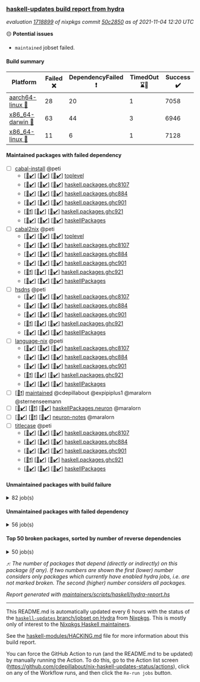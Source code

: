 ### [haskell-updates build report from hydra](https://hydra.nixos.org/jobset/nixpkgs/haskell-updates)
*evaluation [1718899](https://hydra.nixos.org/eval/1718899) of nixpkgs commit [50c2850](https://github.com/NixOS/nixpkgs/commits/50c285059faa03f3bd0467b59897e3f63672483f) as of 2021-11-04 12:20 UTC*

:yellow_circle: **Potential issues**
  * `maintained` jobset failed.

#### Build summary

 | Platform | Failed :x: | DependencyFailed :heavy_exclamation_mark: | TimedOut :hourglass::no_entry_sign: | Success :heavy_check_mark: | 
 | --- | --- | --- | --- | --- | 
 | [aarch64-linux :iphone:](https://hydra.nixos.org/eval/1718899?filter=.aarch64-linux) | 28 | 20 | 1 | 7058 | 
 | [x86_64-darwin :apple:](https://hydra.nixos.org/eval/1718899?filter=.x86_64-darwin) | 63 | 44 | 3 | 6946 | 
 | [x86_64-linux :penguin:](https://hydra.nixos.org/eval/1718899?filter=.x86_64-linux) | 11 | 6 | 1 | 7128 | 
#### Maintained packages with failed dependency
- [ ] [cabal-install](https://hydra.nixos.org/eval/1718899?filter=cabal-install) @peti
  - [[:iphone::heavy_check_mark:]](https://hydra.nixos.org/build/157455409) [[:apple::heavy_check_mark:]](https://hydra.nixos.org/build/157451120) [[:penguin::heavy_check_mark:]](https://hydra.nixos.org/build/157451612) [toplevel](https://hydra.nixos.org/eval/1718899?filter=cabal-install)
  - [[:iphone::heavy_check_mark:]](https://hydra.nixos.org/build/157449738) [[:apple::heavy_check_mark:]](https://hydra.nixos.org/build/157446437) [[:penguin::heavy_check_mark:]](https://hydra.nixos.org/build/157460937) [haskell.packages.ghc8107](https://hydra.nixos.org/eval/1718899?filter=haskell.packages.ghc8107.cabal-install)
  - [[:iphone::heavy_check_mark:]](https://hydra.nixos.org/build/157456335) [[:apple::heavy_check_mark:]](https://hydra.nixos.org/build/157455400) [[:penguin::heavy_check_mark:]](https://hydra.nixos.org/build/157454221) [haskell.packages.ghc884](https://hydra.nixos.org/eval/1718899?filter=haskell.packages.ghc884.cabal-install)
  - [[:iphone::heavy_check_mark:]](https://hydra.nixos.org/build/157446365) [[:apple::heavy_check_mark:]](https://hydra.nixos.org/build/157446862) [[:penguin::heavy_check_mark:]](https://hydra.nixos.org/build/157451405) [haskell.packages.ghc901](https://hydra.nixos.org/eval/1718899?filter=haskell.packages.ghc901.cabal-install)
  - [[:iphone::heavy_exclamation_mark:]](https://hydra.nixos.org/build/157452727) [[:apple::heavy_check_mark:]](https://hydra.nixos.org/build/157459035) [[:penguin::heavy_check_mark:]](https://hydra.nixos.org/build/157459948) [haskell.packages.ghc921](https://hydra.nixos.org/eval/1718899?filter=haskell.packages.ghc921.cabal-install)
  - [[:iphone::heavy_check_mark:]](https://hydra.nixos.org/build/157449021) [[:apple::heavy_check_mark:]](https://hydra.nixos.org/build/157445555) [[:penguin::heavy_check_mark:]](https://hydra.nixos.org/build/157451869) [haskellPackages](https://hydra.nixos.org/eval/1718899?filter=haskellPackages.cabal-install)
- [ ] [cabal2nix](https://hydra.nixos.org/eval/1718899?filter=cabal2nix) @peti
  - [[:iphone::heavy_check_mark:]](https://hydra.nixos.org/build/157537737) [[:apple::heavy_check_mark:]](https://hydra.nixos.org/build/157537778) [[:penguin::heavy_check_mark:]](https://hydra.nixos.org/build/157537757) [toplevel](https://hydra.nixos.org/eval/1718899?filter=cabal2nix)
  - [[:iphone::heavy_check_mark:]](https://hydra.nixos.org/build/157464422) [[:apple::heavy_check_mark:]](https://hydra.nixos.org/build/157450624) [[:penguin::heavy_check_mark:]](https://hydra.nixos.org/build/157446123) [haskell.packages.ghc8107](https://hydra.nixos.org/eval/1718899?filter=haskell.packages.ghc8107.cabal2nix)
  - [[:iphone::heavy_check_mark:]](https://hydra.nixos.org/build/157456314) [[:apple::heavy_check_mark:]](https://hydra.nixos.org/build/157463749) [[:penguin::heavy_check_mark:]](https://hydra.nixos.org/build/157457258) [haskell.packages.ghc884](https://hydra.nixos.org/eval/1718899?filter=haskell.packages.ghc884.cabal2nix)
  - [[:iphone::heavy_check_mark:]](https://hydra.nixos.org/build/157448906) [[:apple::heavy_check_mark:]](https://hydra.nixos.org/build/157445774) [[:penguin::heavy_check_mark:]](https://hydra.nixos.org/build/157459817) [haskell.packages.ghc901](https://hydra.nixos.org/eval/1718899?filter=haskell.packages.ghc901.cabal2nix)
  - [[:iphone::heavy_exclamation_mark:]](https://hydra.nixos.org/build/157452945) [[:apple::heavy_check_mark:]](https://hydra.nixos.org/build/157451248) [[:penguin::heavy_check_mark:]](https://hydra.nixos.org/build/157462243) [haskell.packages.ghc921](https://hydra.nixos.org/eval/1718899?filter=haskell.packages.ghc921.cabal2nix)
  - [[:iphone::heavy_check_mark:]](https://hydra.nixos.org/build/157461736) [[:apple::heavy_check_mark:]](https://hydra.nixos.org/build/157457455) [[:penguin::heavy_check_mark:]](https://hydra.nixos.org/build/157462337) [haskellPackages](https://hydra.nixos.org/eval/1718899?filter=haskellPackages.cabal2nix)
- [ ] [hsdns](https://hydra.nixos.org/eval/1718899?filter=hsdns) @peti
  - [[:iphone::heavy_check_mark:]](https://hydra.nixos.org/build/157455771) [[:apple::heavy_check_mark:]](https://hydra.nixos.org/build/157445452) [[:penguin::heavy_check_mark:]](https://hydra.nixos.org/build/157464988) [haskell.packages.ghc8107](https://hydra.nixos.org/eval/1718899?filter=haskell.packages.ghc8107.hsdns)
  - [[:iphone::heavy_check_mark:]](https://hydra.nixos.org/build/157464805) [[:apple::heavy_check_mark:]](https://hydra.nixos.org/build/157449356) [[:penguin::heavy_check_mark:]](https://hydra.nixos.org/build/157465795) [haskell.packages.ghc884](https://hydra.nixos.org/eval/1718899?filter=haskell.packages.ghc884.hsdns)
  - [[:iphone::heavy_check_mark:]](https://hydra.nixos.org/build/157453106) [[:apple::heavy_check_mark:]](https://hydra.nixos.org/build/157453898) [[:penguin::heavy_check_mark:]](https://hydra.nixos.org/build/157446581) [haskell.packages.ghc901](https://hydra.nixos.org/eval/1718899?filter=haskell.packages.ghc901.hsdns)
  - [[:iphone::heavy_exclamation_mark:]](https://hydra.nixos.org/build/157455637) [[:apple::heavy_check_mark:]](https://hydra.nixos.org/build/157450546) [[:penguin::heavy_check_mark:]](https://hydra.nixos.org/build/157454101) [haskell.packages.ghc921](https://hydra.nixos.org/eval/1718899?filter=haskell.packages.ghc921.hsdns)
  - [[:iphone::heavy_check_mark:]](https://hydra.nixos.org/build/157457443) [[:apple::heavy_check_mark:]](https://hydra.nixos.org/build/157447464) [[:penguin::heavy_check_mark:]](https://hydra.nixos.org/build/157466761) [haskellPackages](https://hydra.nixos.org/eval/1718899?filter=haskellPackages.hsdns)
- [ ] [language-nix](https://hydra.nixos.org/eval/1718899?filter=language-nix) @peti
  - [[:iphone::heavy_check_mark:]](https://hydra.nixos.org/build/157456376) [[:apple::heavy_check_mark:]](https://hydra.nixos.org/build/157455115) [[:penguin::heavy_check_mark:]](https://hydra.nixos.org/build/157448184) [haskell.packages.ghc8107](https://hydra.nixos.org/eval/1718899?filter=haskell.packages.ghc8107.language-nix)
  - [[:iphone::heavy_check_mark:]](https://hydra.nixos.org/build/157454331) [[:apple::heavy_check_mark:]](https://hydra.nixos.org/build/157449121) [[:penguin::heavy_check_mark:]](https://hydra.nixos.org/build/157455444) [haskell.packages.ghc884](https://hydra.nixos.org/eval/1718899?filter=haskell.packages.ghc884.language-nix)
  - [[:iphone::heavy_check_mark:]](https://hydra.nixos.org/build/157464989) [[:apple::heavy_check_mark:]](https://hydra.nixos.org/build/157463233) [[:penguin::heavy_check_mark:]](https://hydra.nixos.org/build/157465229) [haskell.packages.ghc901](https://hydra.nixos.org/eval/1718899?filter=haskell.packages.ghc901.language-nix)
  - [[:iphone::heavy_exclamation_mark:]](https://hydra.nixos.org/build/157464591) [[:apple::heavy_check_mark:]](https://hydra.nixos.org/build/157452165) [[:penguin::heavy_check_mark:]](https://hydra.nixos.org/build/157446635) [haskell.packages.ghc921](https://hydra.nixos.org/eval/1718899?filter=haskell.packages.ghc921.language-nix)
  - [[:iphone::heavy_check_mark:]](https://hydra.nixos.org/build/157450337) [[:apple::heavy_check_mark:]](https://hydra.nixos.org/build/157466421) [[:penguin::heavy_check_mark:]](https://hydra.nixos.org/build/157453533) [haskellPackages](https://hydra.nixos.org/eval/1718899?filter=haskellPackages.language-nix)
- [ ] [[:penguin::heavy_exclamation_mark:]](https://hydra.nixos.org/build/157537738) [maintained](https://hydra.nixos.org/eval/1718899?filter=maintained) @cdepillabout @expipiplus1 @maralorn @sternenseemann
- [ ] [[:iphone::heavy_check_mark:]](https://hydra.nixos.org/build/157464744) [[:apple::heavy_exclamation_mark:]](https://hydra.nixos.org/build/157466817) [[:penguin::heavy_check_mark:]](https://hydra.nixos.org/build/157465065) [haskellPackages.neuron](https://hydra.nixos.org/eval/1718899?filter=haskellPackages.neuron) @maralorn
- [ ] [[:iphone::heavy_check_mark:]](https://hydra.nixos.org/build/157465631) [[:apple::heavy_exclamation_mark:]](https://hydra.nixos.org/build/157455485) [[:penguin::heavy_check_mark:]](https://hydra.nixos.org/build/157465644) [neuron-notes](https://hydra.nixos.org/eval/1718899?filter=neuron-notes) @maralorn
- [ ] [titlecase](https://hydra.nixos.org/eval/1718899?filter=titlecase) @peti
  - [[:iphone::heavy_check_mark:]](https://hydra.nixos.org/build/157461002) [[:apple::heavy_check_mark:]](https://hydra.nixos.org/build/157456509) [[:penguin::heavy_check_mark:]](https://hydra.nixos.org/build/157462297) [haskell.packages.ghc8107](https://hydra.nixos.org/eval/1718899?filter=haskell.packages.ghc8107.titlecase)
  - [[:iphone::heavy_check_mark:]](https://hydra.nixos.org/build/157446339) [[:apple::heavy_check_mark:]](https://hydra.nixos.org/build/157459066) [[:penguin::heavy_check_mark:]](https://hydra.nixos.org/build/157458763) [haskell.packages.ghc884](https://hydra.nixos.org/eval/1718899?filter=haskell.packages.ghc884.titlecase)
  - [[:iphone::heavy_check_mark:]](https://hydra.nixos.org/build/157445602) [[:apple::heavy_check_mark:]](https://hydra.nixos.org/build/157458673) [[:penguin::heavy_check_mark:]](https://hydra.nixos.org/build/157458432) [haskell.packages.ghc901](https://hydra.nixos.org/eval/1718899?filter=haskell.packages.ghc901.titlecase)
  - [[:iphone::heavy_exclamation_mark:]](https://hydra.nixos.org/build/157446219) [[:apple::heavy_check_mark:]](https://hydra.nixos.org/build/157462136) [[:penguin::heavy_check_mark:]](https://hydra.nixos.org/build/157461071) [haskell.packages.ghc921](https://hydra.nixos.org/eval/1718899?filter=haskell.packages.ghc921.titlecase)
  - [[:iphone::heavy_check_mark:]](https://hydra.nixos.org/build/157461080) [[:apple::heavy_check_mark:]](https://hydra.nixos.org/build/157463891) [[:penguin::heavy_check_mark:]](https://hydra.nixos.org/build/157456050) [haskellPackages](https://hydra.nixos.org/eval/1718899?filter=haskellPackages.titlecase)
#### Unmaintained packages with build failure
<details><summary>82 job(s) </summary>

- [ ] [[:iphone::heavy_check_mark:]](https://hydra.nixos.org/build/157462152) [[:apple::x:]](https://hydra.nixos.org/build/157461027) [[:penguin::heavy_check_mark:]](https://hydra.nixos.org/build/157459832) [haskellPackages.sdp](https://hydra.nixos.org/eval/1718899?filter=haskellPackages.sdp)  :arrow_heading_up: 9 | 9
- [ ] [[:iphone::heavy_check_mark:]](https://hydra.nixos.org/build/157450265) [[:apple::x:]](https://hydra.nixos.org/build/157451036) [[:penguin::heavy_check_mark:]](https://hydra.nixos.org/build/157464852) [haskellPackages.di-core](https://hydra.nixos.org/eval/1718899?filter=haskellPackages.di-core)  :arrow_heading_up: 7 | 11
- [ ] [[:iphone::heavy_check_mark:]](https://hydra.nixos.org/build/157455791) [[:apple::x:]](https://hydra.nixos.org/build/157452207) [[:penguin::heavy_check_mark:]](https://hydra.nixos.org/build/157463320) [haskellPackages.thyme](https://hydra.nixos.org/eval/1718899?filter=haskellPackages.thyme)  :arrow_heading_up: 6 | 15
- [ ] [[:iphone::x:]](https://hydra.nixos.org/build/157452558) [[:apple::heavy_check_mark:]](https://hydra.nixos.org/build/157459727) [[:penguin::heavy_check_mark:]](https://hydra.nixos.org/build/157466778) [haskellPackages.libBF](https://hydra.nixos.org/eval/1718899?filter=haskellPackages.libBF)  :arrow_heading_up: 4 | 20
- [ ] [[:iphone::heavy_check_mark:]](https://hydra.nixos.org/build/157455517) [[:apple::x:]](https://hydra.nixos.org/build/157462725) [[:penguin::heavy_check_mark:]](https://hydra.nixos.org/build/157455939) [haskellPackages.exinst](https://hydra.nixos.org/eval/1718899?filter=haskellPackages.exinst)  :arrow_heading_up: 4 | 6
- [ ] [[:iphone::heavy_check_mark:]](https://hydra.nixos.org/build/157463358) [[:apple::x:]](https://hydra.nixos.org/build/157464362) [[:penguin::heavy_check_mark:]](https://hydra.nixos.org/build/157454657) [haskellPackages.nri-observability](https://hydra.nixos.org/eval/1718899?filter=haskellPackages.nri-observability)  :arrow_heading_up: 3 | 5
- [ ] [[:iphone::x:]](https://hydra.nixos.org/build/157462894) [[:apple::heavy_check_mark:]](https://hydra.nixos.org/build/157449079) [[:penguin::heavy_check_mark:]](https://hydra.nixos.org/build/157460196) [haskellPackages.ptr-poker](https://hydra.nixos.org/eval/1718899?filter=haskellPackages.ptr-poker)  :arrow_heading_up: 3 | 4
- [ ] [[:iphone::x:]](https://hydra.nixos.org/build/157446072) [[:apple::heavy_check_mark:]](https://hydra.nixos.org/build/157463607) [[:penguin::heavy_check_mark:]](https://hydra.nixos.org/build/157448172) [haskellPackages.OrderedBits](https://hydra.nixos.org/eval/1718899?filter=haskellPackages.OrderedBits)  :arrow_heading_up: 1 | 36
- [ ] [[:iphone::x:]](https://hydra.nixos.org/build/157461091) [[:apple::x:]](https://hydra.nixos.org/build/157463438) [[:penguin::x:]](https://hydra.nixos.org/build/157463336) [haskellPackages.extensible](https://hydra.nixos.org/eval/1718899?filter=haskellPackages.extensible)  :arrow_heading_up: 1 | 12
- [ ] [[:iphone::x:]](https://hydra.nixos.org/build/157464301) [[:apple::heavy_check_mark:]](https://hydra.nixos.org/build/157454842) [[:penguin::heavy_check_mark:]](https://hydra.nixos.org/build/157456241) [haskellPackages.type-natural](https://hydra.nixos.org/eval/1718899?filter=haskellPackages.type-natural)  :arrow_heading_up: 1 | 4
- [ ] [[:iphone::x:]](https://hydra.nixos.org/build/157445298) [[:apple::heavy_check_mark:]](https://hydra.nixos.org/build/157466872) [[:penguin::heavy_check_mark:]](https://hydra.nixos.org/build/157450918) [haskellPackages.long-double](https://hydra.nixos.org/eval/1718899?filter=haskellPackages.long-double)  :arrow_heading_up: 1 | 2
- [ ] [[:iphone::x:]](https://hydra.nixos.org/build/157456956) [[:apple::x:]](https://hydra.nixos.org/build/157463375) [[:penguin::heavy_check_mark:]](https://hydra.nixos.org/build/157464456) [haskellPackages.easytensor](https://hydra.nixos.org/eval/1718899?filter=haskellPackages.easytensor)  :arrow_heading_up: 1 | 1
- [ ] [[:iphone::heavy_check_mark:]](https://hydra.nixos.org/build/157446759) [[:apple::x:]](https://hydra.nixos.org/build/157456760) [[:penguin::heavy_check_mark:]](https://hydra.nixos.org/build/157466850) [haskellPackages.gi-gdkx11](https://hydra.nixos.org/eval/1718899?filter=haskellPackages.gi-gdkx11)  :arrow_heading_up: 1 | 1
- [ ] [[:iphone::heavy_check_mark:]](https://hydra.nixos.org/build/157447435) [[:apple::x:]](https://hydra.nixos.org/build/157449807) [[:penguin::heavy_check_mark:]](https://hydra.nixos.org/build/157457967) [haskellPackages.keep-alive](https://hydra.nixos.org/eval/1718899?filter=haskellPackages.keep-alive)  :arrow_heading_up: 1 | 1
- [ ] [[:iphone::x:]](https://hydra.nixos.org/build/157453308) [[:apple::x:]](https://hydra.nixos.org/build/157454497) [[:penguin::x:]](https://hydra.nixos.org/build/157448197) [haskellPackages.libyaml-streamly](https://hydra.nixos.org/eval/1718899?filter=haskellPackages.libyaml-streamly)  :arrow_heading_up: 1 | 1
- [ ] [[:iphone::heavy_check_mark:]](https://hydra.nixos.org/build/157448863) [[:apple::x:]](https://hydra.nixos.org/build/157445490) [[:penguin::heavy_check_mark:]](https://hydra.nixos.org/build/157462663) [haskellPackages.loc](https://hydra.nixos.org/eval/1718899?filter=haskellPackages.loc)  :arrow_heading_up: 1 | 1
- [ ] [[:iphone::x:]](https://hydra.nixos.org/build/157453681) [[:apple::heavy_check_mark:]](https://hydra.nixos.org/build/157450735) [[:penguin::heavy_check_mark:]](https://hydra.nixos.org/build/157460860) [haskellPackages.nlopt-haskell](https://hydra.nixos.org/eval/1718899?filter=haskellPackages.nlopt-haskell)  :arrow_heading_up: 1 | 1
- [ ] [[:iphone::heavy_check_mark:]](https://hydra.nixos.org/build/157453667) [[:apple::x:]](https://hydra.nixos.org/build/157452916) [[:penguin::heavy_check_mark:]](https://hydra.nixos.org/build/157458491) [haskellPackages.opencv](https://hydra.nixos.org/eval/1718899?filter=haskellPackages.opencv)  :arrow_heading_up: 1 | 1
- [ ] [[:iphone::x:]](https://hydra.nixos.org/build/157448023) [[:apple::x:]](https://hydra.nixos.org/build/157457938) [[:penguin::x:]](https://hydra.nixos.org/build/157466417) [haskellPackages.persistent-postgresql-streaming](https://hydra.nixos.org/eval/1718899?filter=haskellPackages.persistent-postgresql-streaming)  :arrow_heading_up: 1 | 1
- [ ] [[:iphone::heavy_check_mark:]](https://hydra.nixos.org/build/157462085) [[:apple::x:]](https://hydra.nixos.org/build/157455497) [[:penguin::heavy_check_mark:]](https://hydra.nixos.org/build/157453553) [haskellPackages.sequence-formats](https://hydra.nixos.org/eval/1718899?filter=haskellPackages.sequence-formats)  :arrow_heading_up: 1 | 1
- [ ] [[:iphone::x:]](https://hydra.nixos.org/build/157448550) [[:apple::heavy_check_mark:]](https://hydra.nixos.org/build/157455522) [[:penguin::heavy_check_mark:]](https://hydra.nixos.org/build/157462117) [haskellPackages.unicode-properties](https://hydra.nixos.org/eval/1718899?filter=haskellPackages.unicode-properties)  :arrow_heading_up: 1 | 1
- [ ] [[:iphone::x:]](https://hydra.nixos.org/build/157452960) [[:apple::heavy_check_mark:]](https://hydra.nixos.org/build/157456797) [[:penguin::heavy_check_mark:]](https://hydra.nixos.org/build/157457685) [haskellPackages.accelerate-llvm](https://hydra.nixos.org/eval/1718899?filter=haskellPackages.accelerate-llvm)  :arrow_heading_up: 0 | 8
- [ ] [[:iphone::x:]](https://hydra.nixos.org/build/157460703) [[:apple::heavy_check_mark:]](https://hydra.nixos.org/build/157446126) [[:penguin::heavy_check_mark:]](https://hydra.nixos.org/build/157461957) [haskellPackages.freetype2](https://hydra.nixos.org/eval/1718899?filter=haskellPackages.freetype2)  :arrow_heading_up: 0 | 7
- [ ] [[:iphone::heavy_check_mark:]](https://hydra.nixos.org/build/157447514) [[:apple::x:]](https://hydra.nixos.org/build/157464629) [[:penguin::heavy_check_mark:]](https://hydra.nixos.org/build/157464875) [haskellPackages.pipes-zlib](https://hydra.nixos.org/eval/1718899?filter=haskellPackages.pipes-zlib)  :arrow_heading_up: 0 | 6
- [ ] [[:iphone::heavy_check_mark:]](https://hydra.nixos.org/build/157462427) [[:apple::x:]](https://hydra.nixos.org/build/157459164) [[:penguin::heavy_check_mark:]](https://hydra.nixos.org/build/157452685) [haskellPackages.hmidi](https://hydra.nixos.org/eval/1718899?filter=haskellPackages.hmidi)  :arrow_heading_up: 0 | 4
- [ ] [[:iphone::heavy_check_mark:]](https://hydra.nixos.org/build/157453944) [[:apple::x:]](https://hydra.nixos.org/build/157464419) [[:penguin::heavy_check_mark:]](https://hydra.nixos.org/build/157466385) [haskellPackages.zip](https://hydra.nixos.org/eval/1718899?filter=haskellPackages.zip)  :arrow_heading_up: 0 | 4
- [ ] [[:iphone::x:]](https://hydra.nixos.org/build/157448474) [[:apple::heavy_check_mark:]](https://hydra.nixos.org/build/157453506) [[:penguin::heavy_check_mark:]](https://hydra.nixos.org/build/157462171) [haskellPackages.cdar-mBound](https://hydra.nixos.org/eval/1718899?filter=haskellPackages.cdar-mBound)  :arrow_heading_up: 0 | 2
- [ ] [[:iphone::heavy_check_mark:]](https://hydra.nixos.org/build/157462036) [[:apple::x:]](https://hydra.nixos.org/build/157453622) [[:penguin::heavy_check_mark:]](https://hydra.nixos.org/build/157448407) [haskellPackages.posix-socket](https://hydra.nixos.org/eval/1718899?filter=haskellPackages.posix-socket)  :arrow_heading_up: 0 | 2
- [ ] [[:iphone::x:]](https://hydra.nixos.org/build/157461887) [[:apple::heavy_check_mark:]](https://hydra.nixos.org/build/157447937) [[:penguin::heavy_check_mark:]](https://hydra.nixos.org/build/157452162) [haskellPackages.quic](https://hydra.nixos.org/eval/1718899?filter=haskellPackages.quic)  :arrow_heading_up: 0 | 2
- [ ] [[:iphone::heavy_check_mark:]](https://hydra.nixos.org/build/157453941) [[:apple::x:]](https://hydra.nixos.org/build/157455130) [[:penguin::heavy_check_mark:]](https://hydra.nixos.org/build/157449458) [haskellPackages.hamid](https://hydra.nixos.org/eval/1718899?filter=haskellPackages.hamid)  :arrow_heading_up: 0 | 1
- [ ] [[:iphone::heavy_check_mark:]](https://hydra.nixos.org/build/157459732) [[:apple::x:]](https://hydra.nixos.org/build/157455043) [[:penguin::x:]](https://hydra.nixos.org/build/157454913) [haskellPackages.hashes](https://hydra.nixos.org/eval/1718899?filter=haskellPackages.hashes)  :arrow_heading_up: 0 | 1
- [ ] [[:iphone::heavy_check_mark:]](https://hydra.nixos.org/build/157451743) [[:apple::x:]](https://hydra.nixos.org/build/157461411) [[:penguin::heavy_check_mark:]](https://hydra.nixos.org/build/157460158) [haskellPackages.hmatrix-morpheus](https://hydra.nixos.org/eval/1718899?filter=haskellPackages.hmatrix-morpheus)  :arrow_heading_up: 0 | 1
- [ ] [[:iphone::heavy_check_mark:]](https://hydra.nixos.org/build/157459696) [[:apple::x:]](https://hydra.nixos.org/build/157463452) [[:penguin::heavy_check_mark:]](https://hydra.nixos.org/build/157459665) [haskellPackages.huckleberry](https://hydra.nixos.org/eval/1718899?filter=haskellPackages.huckleberry)  :arrow_heading_up: 0 | 1
- [ ] [[:iphone::x:]](https://hydra.nixos.org/build/157459049) [[:apple::heavy_check_mark:]](https://hydra.nixos.org/build/157451309) [[:penguin::heavy_check_mark:]](https://hydra.nixos.org/build/157453127) [haskellPackages.picosat](https://hydra.nixos.org/eval/1718899?filter=haskellPackages.picosat)  :arrow_heading_up: 0 | 1
- [ ] [[:iphone::heavy_check_mark:]](https://hydra.nixos.org/build/157452453) [[:apple::x:]](https://hydra.nixos.org/build/157451079) [[:penguin::heavy_check_mark:]](https://hydra.nixos.org/build/157464480) [haskellPackages.select](https://hydra.nixos.org/eval/1718899?filter=haskellPackages.select)  :arrow_heading_up: 0 | 1
- [ ] [[:iphone::heavy_check_mark:]](https://hydra.nixos.org/build/157460409) [[:apple::x:]](https://hydra.nixos.org/build/157463482) [[:penguin::heavy_check_mark:]](https://hydra.nixos.org/build/157464158) [haskellPackages.sysinfo](https://hydra.nixos.org/eval/1718899?filter=haskellPackages.sysinfo)  :arrow_heading_up: 0 | 1
- [ ] [[:iphone::heavy_check_mark:]](https://hydra.nixos.org/build/157451008) [[:apple::x:]](https://hydra.nixos.org/build/157457819) [[:penguin::heavy_check_mark:]](https://hydra.nixos.org/build/157461548) [haskellPackages.FractalArt](https://hydra.nixos.org/eval/1718899?filter=haskellPackages.FractalArt) 
- [ ] [[:iphone::x:]](https://hydra.nixos.org/build/157445907) [[:apple::heavy_check_mark:]](https://hydra.nixos.org/build/157457621) [[:penguin::heavy_check_mark:]](https://hydra.nixos.org/build/157466628) [haskellPackages.HsASA](https://hydra.nixos.org/eval/1718899?filter=haskellPackages.HsASA) 
- [ ] [[:iphone::heavy_check_mark:]](https://hydra.nixos.org/build/157446090) [[:apple::heavy_check_mark:]](https://hydra.nixos.org/build/157466422) [[:penguin::x:]](https://hydra.nixos.org/build/157449439) [haskellPackages.amazonka-mediaconvert](https://hydra.nixos.org/eval/1718899?filter=haskellPackages.amazonka-mediaconvert) 
- [ ] [[:iphone::heavy_check_mark:]](https://hydra.nixos.org/build/157459756) [[:apple::x:]](https://hydra.nixos.org/build/157448665) [[:penguin::heavy_check_mark:]](https://hydra.nixos.org/build/157461947) [haskellPackages.chiphunk](https://hydra.nixos.org/eval/1718899?filter=haskellPackages.chiphunk) 
- [ ] [[:iphone::x:]](https://hydra.nixos.org/build/157458269) [[:apple::x:]](https://hydra.nixos.org/build/157446163) [[:penguin::x:]](https://hydra.nixos.org/build/157463325) [haskellPackages.core-telemetry](https://hydra.nixos.org/eval/1718899?filter=haskellPackages.core-telemetry) 
- [ ] [[:iphone::heavy_check_mark:]](https://hydra.nixos.org/build/157455546) [[:apple::x:]](https://hydra.nixos.org/build/157454873) [[:penguin::heavy_check_mark:]](https://hydra.nixos.org/build/157446991) [haskellPackages.discount](https://hydra.nixos.org/eval/1718899?filter=haskellPackages.discount) 
- [ ] [[:iphone::heavy_check_mark:]](https://hydra.nixos.org/build/157451487) [[:apple::x:]](https://hydra.nixos.org/build/157447722) [[:penguin::heavy_check_mark:]](https://hydra.nixos.org/build/157450987) [haskellPackages.diskhash](https://hydra.nixos.org/eval/1718899?filter=haskellPackages.diskhash) 
- [ ] [[:iphone::heavy_check_mark:]](https://hydra.nixos.org/build/157445445) [[:apple::x:]](https://hydra.nixos.org/build/157458629) [[:penguin::heavy_check_mark:]](https://hydra.nixos.org/build/157446533) [haskellPackages.epub-tools](https://hydra.nixos.org/eval/1718899?filter=haskellPackages.epub-tools) 
- [ ] [[:iphone::heavy_check_mark:]](https://hydra.nixos.org/build/157458605) [[:apple::x:]](https://hydra.nixos.org/build/157448683) [[:penguin::heavy_check_mark:]](https://hydra.nixos.org/build/157446185) [haskellPackages.float128](https://hydra.nixos.org/eval/1718899?filter=haskellPackages.float128) 
- [ ] [[:iphone::heavy_check_mark:]](https://hydra.nixos.org/build/157450564) [[:apple::x:]](https://hydra.nixos.org/build/157466105) [[:penguin::heavy_check_mark:]](https://hydra.nixos.org/build/157453535) [haskellPackages.gerrit](https://hydra.nixos.org/eval/1718899?filter=haskellPackages.gerrit) 
- [ ] [[:iphone::x:]](https://hydra.nixos.org/build/157454082) [[:penguin::heavy_check_mark:]](https://hydra.nixos.org/build/157452874) [haskellPackages.gnome-keyring](https://hydra.nixos.org/eval/1718899?filter=haskellPackages.gnome-keyring) 
- [ ] [[:iphone::heavy_check_mark:]](https://hydra.nixos.org/build/157461485) [[:apple::x:]](https://hydra.nixos.org/build/157455934) [[:penguin::heavy_check_mark:]](https://hydra.nixos.org/build/157456259) [haskellPackages.gtk-traymanager](https://hydra.nixos.org/eval/1718899?filter=haskellPackages.gtk-traymanager) 
- [ ] [[:iphone::heavy_check_mark:]](https://hydra.nixos.org/build/157451506) [[:apple::x:]](https://hydra.nixos.org/build/157463510) [[:penguin::heavy_check_mark:]](https://hydra.nixos.org/build/157465416) [haskellPackages.hid](https://hydra.nixos.org/eval/1718899?filter=haskellPackages.hid) 
- [ ] [[:iphone::heavy_check_mark:]](https://hydra.nixos.org/build/157460194) [[:apple::x:]](https://hydra.nixos.org/build/157461528) [[:penguin::heavy_check_mark:]](https://hydra.nixos.org/build/157462102) [haskellPackages.highlight](https://hydra.nixos.org/eval/1718899?filter=haskellPackages.highlight) 
- [ ] [[:iphone::heavy_check_mark:]](https://hydra.nixos.org/build/157450499) [[:apple::x:]](https://hydra.nixos.org/build/157456441) [[:penguin::heavy_check_mark:]](https://hydra.nixos.org/build/157450917) [haskellPackages.hinotify-conduit](https://hydra.nixos.org/eval/1718899?filter=haskellPackages.hinotify-conduit) 
- [ ] [[:iphone::heavy_check_mark:]](https://hydra.nixos.org/build/157537763) [[:apple::x:]](https://hydra.nixos.org/build/157537741) [[:penguin::heavy_check_mark:]](https://hydra.nixos.org/build/157537740) [haskellPackages.hls-rename-plugin](https://hydra.nixos.org/eval/1718899?filter=haskellPackages.hls-rename-plugin) 
- [ ] [[:iphone::x:]](https://hydra.nixos.org/build/157466363) [[:apple::heavy_check_mark:]](https://hydra.nixos.org/build/157458918) [[:penguin::heavy_check_mark:]](https://hydra.nixos.org/build/157466936) [haskellPackages.hq](https://hydra.nixos.org/eval/1718899?filter=haskellPackages.hq) 
- [ ] [[:iphone::heavy_check_mark:]](https://hydra.nixos.org/build/157460495) [[:apple::x:]](https://hydra.nixos.org/build/157463870) [[:penguin::heavy_check_mark:]](https://hydra.nixos.org/build/157460425) [haskellPackages.hs](https://hydra.nixos.org/eval/1718899?filter=haskellPackages.hs) 
- [ ] [[:iphone::x:]](https://hydra.nixos.org/build/157456561) [[:apple::x:]](https://hydra.nixos.org/build/157459061) [[:penguin::x:]](https://hydra.nixos.org/build/157458013) [haskellPackages.hslua-examples](https://hydra.nixos.org/eval/1718899?filter=haskellPackages.hslua-examples) 
- [ ] [[:iphone::x:]](https://hydra.nixos.org/build/157453801) [[:apple::x:]](https://hydra.nixos.org/build/157447938) [[:penguin::x:]](https://hydra.nixos.org/build/157459445) [haskellPackages.hslua-module-version](https://hydra.nixos.org/eval/1718899?filter=haskellPackages.hslua-module-version) 
- [ ] [[:iphone::heavy_check_mark:]](https://hydra.nixos.org/build/157464992) [[:apple::x:]](https://hydra.nixos.org/build/157461994) [[:penguin::heavy_check_mark:]](https://hydra.nixos.org/build/157454611) [haskellPackages.hsshellscript](https://hydra.nixos.org/eval/1718899?filter=haskellPackages.hsshellscript) 
- [ ] [[:iphone::heavy_check_mark:]](https://hydra.nixos.org/build/157460986) [[:apple::x:]](https://hydra.nixos.org/build/157459267) [[:penguin::heavy_check_mark:]](https://hydra.nixos.org/build/157447114) [haskellPackages.hssourceinfo](https://hydra.nixos.org/eval/1718899?filter=haskellPackages.hssourceinfo) 
- [ ] [[:iphone::heavy_check_mark:]](https://hydra.nixos.org/build/157462824) [[:apple::x:]](https://hydra.nixos.org/build/157449928) [[:penguin::heavy_check_mark:]](https://hydra.nixos.org/build/157454402) [haskellPackages.ipcvar](https://hydra.nixos.org/eval/1718899?filter=haskellPackages.ipcvar) 
- [ ] [[:iphone::heavy_check_mark:]](https://hydra.nixos.org/build/157455571) [[:apple::x:]](https://hydra.nixos.org/build/157458358) [[:penguin::heavy_check_mark:]](https://hydra.nixos.org/build/157459470) [haskellPackages.linux-framebuffer](https://hydra.nixos.org/eval/1718899?filter=haskellPackages.linux-framebuffer) 
- [ ] [[:iphone::heavy_check_mark:]](https://hydra.nixos.org/build/157451330) [[:apple::x:]](https://hydra.nixos.org/build/157461212) [[:penguin::heavy_check_mark:]](https://hydra.nixos.org/build/157447329) [haskellPackages.mediawiki2latex](https://hydra.nixos.org/eval/1718899?filter=haskellPackages.mediawiki2latex) 
- [ ] [[:iphone::heavy_check_mark:]](https://hydra.nixos.org/build/157447587) [[:apple::x:]](https://hydra.nixos.org/build/157460031) [[:penguin::heavy_check_mark:]](https://hydra.nixos.org/build/157448104) [haskellPackages.mercury-api](https://hydra.nixos.org/eval/1718899?filter=haskellPackages.mercury-api) 
- [ ] [[:iphone::heavy_check_mark:]](https://hydra.nixos.org/build/157449979) [[:apple::x:]](https://hydra.nixos.org/build/157453036) [[:penguin::heavy_check_mark:]](https://hydra.nixos.org/build/157446878) [haskellPackages.nano-cryptr](https://hydra.nixos.org/eval/1718899?filter=haskellPackages.nano-cryptr) 
- [ ] [[:iphone::heavy_check_mark:]](https://hydra.nixos.org/build/157455333) [[:apple::x:]](https://hydra.nixos.org/build/157446105) [[:penguin::heavy_check_mark:]](https://hydra.nixos.org/build/157452229) [haskellPackages.persistent-pagination](https://hydra.nixos.org/eval/1718899?filter=haskellPackages.persistent-pagination) 
- [ ] [[:iphone::heavy_check_mark:]](https://hydra.nixos.org/build/157458705) [[:apple::x:]](https://hydra.nixos.org/build/157458648) [[:penguin::heavy_check_mark:]](https://hydra.nixos.org/build/157465899) [haskellPackages.ping-wrapper](https://hydra.nixos.org/eval/1718899?filter=haskellPackages.ping-wrapper) 
- [ ] [[:iphone::x:]](https://hydra.nixos.org/build/157450424) [[:apple::heavy_check_mark:]](https://hydra.nixos.org/build/157449109) [[:penguin::heavy_check_mark:]](https://hydra.nixos.org/build/157454551) [haskellPackages.poker](https://hydra.nixos.org/eval/1718899?filter=haskellPackages.poker) 
- [ ] [[:iphone::x:]](https://hydra.nixos.org/build/157446915) [[:apple::x:]](https://hydra.nixos.org/build/157462195) [[:penguin::x:]](https://hydra.nixos.org/build/157449867) [haskellPackages.poker-base](https://hydra.nixos.org/eval/1718899?filter=haskellPackages.poker-base) 
- [ ] [[:iphone::heavy_check_mark:]](https://hydra.nixos.org/build/157453539) [[:apple::x:]](https://hydra.nixos.org/build/157447965) [[:penguin::heavy_check_mark:]](https://hydra.nixos.org/build/157454054) [haskellPackages.posix-timer](https://hydra.nixos.org/eval/1718899?filter=haskellPackages.posix-timer) 
- [ ] [[:iphone::heavy_check_mark:]](https://hydra.nixos.org/build/157455935) [[:apple::x:]](https://hydra.nixos.org/build/157446200) [[:penguin::heavy_check_mark:]](https://hydra.nixos.org/build/157457196) [haskellPackages.procex](https://hydra.nixos.org/eval/1718899?filter=haskellPackages.procex) 
- [ ] [[:iphone::heavy_check_mark:]](https://hydra.nixos.org/build/157466892) [[:apple::x:]](https://hydra.nixos.org/build/157461654) [[:penguin::heavy_check_mark:]](https://hydra.nixos.org/build/157447625) [haskellPackages.pthread](https://hydra.nixos.org/eval/1718899?filter=haskellPackages.pthread) 
- [ ] [[:iphone::x:]](https://hydra.nixos.org/build/157458294) [[:apple::x:]](https://hydra.nixos.org/build/157464779) [[:penguin::x:]](https://hydra.nixos.org/build/157456856) [haskellPackages.rest-rewrite](https://hydra.nixos.org/eval/1718899?filter=haskellPackages.rest-rewrite) 
- [ ] [[:iphone::heavy_check_mark:]](https://hydra.nixos.org/build/157451219) [[:apple::x:]](https://hydra.nixos.org/build/157447356) [[:penguin::heavy_check_mark:]](https://hydra.nixos.org/build/157446559) [haskellPackages.sandwich-webdriver](https://hydra.nixos.org/eval/1718899?filter=haskellPackages.sandwich-webdriver) 
- [ ] [[:iphone::heavy_check_mark:]](https://hydra.nixos.org/build/157466227) [[:apple::x:]](https://hydra.nixos.org/build/157456885) [[:penguin::heavy_check_mark:]](https://hydra.nixos.org/build/157464113) [haskellPackages.sfml-audio](https://hydra.nixos.org/eval/1718899?filter=haskellPackages.sfml-audio) 
- [ ] [[:iphone::heavy_check_mark:]](https://hydra.nixos.org/build/157450613) [[:apple::x:]](https://hydra.nixos.org/build/157448327) [[:penguin::heavy_check_mark:]](https://hydra.nixos.org/build/157461775) [haskellPackages.shared-memory](https://hydra.nixos.org/eval/1718899?filter=haskellPackages.shared-memory) 
- [ ] [[:iphone::heavy_check_mark:]](https://hydra.nixos.org/build/157462790) [[:apple::x:]](https://hydra.nixos.org/build/157466210) [[:penguin::heavy_check_mark:]](https://hydra.nixos.org/build/157463842) [haskellPackages.tailfile-hinotify](https://hydra.nixos.org/eval/1718899?filter=haskellPackages.tailfile-hinotify) 
- [ ] [[:iphone::x:]](https://hydra.nixos.org/build/157461105) [[:apple::x:]](https://hydra.nixos.org/build/157448164) [[:penguin::x:]](https://hydra.nixos.org/build/157451162) [haskellPackages.telega](https://hydra.nixos.org/eval/1718899?filter=haskellPackages.telega) 
- [ ] [[:iphone::x:]](https://hydra.nixos.org/build/157457375) [[:apple::heavy_check_mark:]](https://hydra.nixos.org/build/157454055) [[:penguin::heavy_check_mark:]](https://hydra.nixos.org/build/157451210) [haskellPackages.wiringPi](https://hydra.nixos.org/eval/1718899?filter=haskellPackages.wiringPi) 
- [ ] [[:iphone::x:]](https://hydra.nixos.org/build/157464020) [[:apple::heavy_check_mark:]](https://hydra.nixos.org/build/157447300) [[:penguin::heavy_check_mark:]](https://hydra.nixos.org/build/157459541) [haskellPackages.x86-64bit](https://hydra.nixos.org/eval/1718899?filter=haskellPackages.x86-64bit) 
- [ ] [[:iphone::heavy_check_mark:]](https://hydra.nixos.org/build/157448053) [[:apple::x:]](https://hydra.nixos.org/build/157455062) [[:penguin::heavy_check_mark:]](https://hydra.nixos.org/build/157459070) [haskellPackages.xmonad-utils](https://hydra.nixos.org/eval/1718899?filter=haskellPackages.xmonad-utils) 
- [ ] [[:iphone::heavy_check_mark:]](https://hydra.nixos.org/build/157447421) [[:apple::x:]](https://hydra.nixos.org/build/157452143) [[:penguin::heavy_check_mark:]](https://hydra.nixos.org/build/157447773) [haskellPackages.yoga](https://hydra.nixos.org/eval/1718899?filter=haskellPackages.yoga) 
- [ ] [[:iphone::heavy_check_mark:]](https://hydra.nixos.org/build/157463859) [[:apple::x:]](https://hydra.nixos.org/build/157450068) [[:penguin::heavy_check_mark:]](https://hydra.nixos.org/build/157456661) [haskellPackages.zot](https://hydra.nixos.org/eval/1718899?filter=haskellPackages.zot) 
- [ ] [[:iphone::heavy_check_mark:]](https://hydra.nixos.org/build/157464517) [[:apple::x:]](https://hydra.nixos.org/build/157453593) [[:penguin::heavy_check_mark:]](https://hydra.nixos.org/build/157449936) [haskellPackages.zxcvbn-c](https://hydra.nixos.org/eval/1718899?filter=haskellPackages.zxcvbn-c) 
</details>

#### Unmaintained packages with failed dependency
<details><summary>56 job(s) </summary>

- [ ] [[:iphone::heavy_check_mark:]](https://hydra.nixos.org/build/157450476) [[:apple::heavy_exclamation_mark:]](https://hydra.nixos.org/build/157465524) [[:penguin::heavy_check_mark:]](https://hydra.nixos.org/build/157463864) [haskellPackages.gi-javascriptcore](https://hydra.nixos.org/eval/1718899?filter=haskellPackages.gi-javascriptcore)  :arrow_heading_up: 7 | 18
- [ ] [[:iphone::heavy_check_mark:]](https://hydra.nixos.org/build/157459554) [[:apple::heavy_exclamation_mark:]](https://hydra.nixos.org/build/157452212) [[:penguin::heavy_check_mark:]](https://hydra.nixos.org/build/157465611) [haskellPackages.gi-webkit2](https://hydra.nixos.org/eval/1718899?filter=haskellPackages.gi-webkit2)  :arrow_heading_up: 5 | 14
- [ ] [[:iphone::heavy_check_mark:]](https://hydra.nixos.org/build/157449630) [[:apple::heavy_exclamation_mark:]](https://hydra.nixos.org/build/157458341) [[:penguin::heavy_check_mark:]](https://hydra.nixos.org/build/157454290) [haskellPackages.di-handle](https://hydra.nixos.org/eval/1718899?filter=haskellPackages.di-handle)  :arrow_heading_up: 5 | 9
- [ ] [[:iphone::heavy_check_mark:]](https://hydra.nixos.org/build/157455097) [[:apple::heavy_exclamation_mark:]](https://hydra.nixos.org/build/157461363) [[:penguin::heavy_check_mark:]](https://hydra.nixos.org/build/157452694) [haskellPackages.di-monad](https://hydra.nixos.org/eval/1718899?filter=haskellPackages.di-monad)  :arrow_heading_up: 5 | 9
- [ ] [[:iphone::heavy_check_mark:]](https://hydra.nixos.org/build/157464238) [[:apple::heavy_exclamation_mark:]](https://hydra.nixos.org/build/157448157) [[:penguin::heavy_check_mark:]](https://hydra.nixos.org/build/157448040) [haskellPackages.di-df1](https://hydra.nixos.org/eval/1718899?filter=haskellPackages.di-df1)  :arrow_heading_up: 4 | 8
- [ ] [[:iphone::heavy_exclamation_mark:]](https://hydra.nixos.org/build/157464347) [[:apple::heavy_check_mark:]](https://hydra.nixos.org/build/157462850) [[:penguin::heavy_check_mark:]](https://hydra.nixos.org/build/157458421) [haskellPackages.jsonifier](https://hydra.nixos.org/eval/1718899?filter=haskellPackages.jsonifier)  :arrow_heading_up: 2 | 2
- [ ] [[:iphone::heavy_check_mark:]](https://hydra.nixos.org/build/157450087) [[:apple::heavy_exclamation_mark:]](https://hydra.nixos.org/build/157461262) [[:penguin::heavy_check_mark:]](https://hydra.nixos.org/build/157459011) [haskellPackages.sdp-io](https://hydra.nixos.org/eval/1718899?filter=haskellPackages.sdp-io)  :arrow_heading_up: 2 | 2
- [ ] [[:iphone::heavy_check_mark:]](https://hydra.nixos.org/build/157462747) [[:apple::heavy_exclamation_mark:]](https://hydra.nixos.org/build/157446538) [[:penguin::heavy_check_mark:]](https://hydra.nixos.org/build/157461635) [haskellPackages.di-polysemy](https://hydra.nixos.org/eval/1718899?filter=haskellPackages.di-polysemy)  :arrow_heading_up: 1 | 4
- [ ] [[:iphone::heavy_exclamation_mark:]](https://hydra.nixos.org/build/157447261) [[:apple::heavy_exclamation_mark:]](https://hydra.nixos.org/build/157454975) [[:penguin::heavy_exclamation_mark:]](https://hydra.nixos.org/build/157449052) [haskellPackages.hbro](https://hydra.nixos.org/eval/1718899?filter=haskellPackages.hbro)  :arrow_heading_up: 1 | 1
- [ ] [[:iphone::heavy_check_mark:]](https://hydra.nixos.org/build/157446607) [[:apple::heavy_exclamation_mark:]](https://hydra.nixos.org/build/157447291) [[:penguin::heavy_check_mark:]](https://hydra.nixos.org/build/157460799) [haskellPackages.nri-redis](https://hydra.nixos.org/eval/1718899?filter=haskellPackages.nri-redis)  :arrow_heading_up: 1 | 1
- [ ] [[:iphone::heavy_exclamation_mark:]](https://hydra.nixos.org/build/157450861) [[:apple::heavy_check_mark:]](https://hydra.nixos.org/build/157458652) [[:penguin::heavy_check_mark:]](https://hydra.nixos.org/build/157455707) [haskellPackages.opentelemetry-extra](https://hydra.nixos.org/eval/1718899?filter=haskellPackages.opentelemetry-extra)  :arrow_heading_up: 1 | 1
- [ ] [[:iphone::heavy_check_mark:]](https://hydra.nixos.org/build/157454710) [[:apple::heavy_exclamation_mark:]](https://hydra.nixos.org/build/157461602) [[:penguin::heavy_check_mark:]](https://hydra.nixos.org/build/157465037) [haskellPackages.orgmode-parse](https://hydra.nixos.org/eval/1718899?filter=haskellPackages.orgmode-parse)  :arrow_heading_up: 1 | 1
- [ ] [[:iphone::heavy_check_mark:]](https://hydra.nixos.org/build/157446595) [[:apple::heavy_exclamation_mark:]](https://hydra.nixos.org/build/157454965) [[:penguin::heavy_check_mark:]](https://hydra.nixos.org/build/157464955) [haskellPackages.sdp-hashable](https://hydra.nixos.org/eval/1718899?filter=haskellPackages.sdp-hashable)  :arrow_heading_up: 1 | 1
- [ ] [[:iphone::heavy_exclamation_mark:]](https://hydra.nixos.org/build/157461305) [[:apple::heavy_check_mark:]](https://hydra.nixos.org/build/157455947) [[:penguin::heavy_check_mark:]](https://hydra.nixos.org/build/157456726) [haskellPackages.PrimitiveArray](https://hydra.nixos.org/eval/1718899?filter=haskellPackages.PrimitiveArray)  :arrow_heading_up: 0 | 35
- [ ] [[:iphone::heavy_check_mark:]](https://hydra.nixos.org/build/157464817) [[:apple::heavy_exclamation_mark:]](https://hydra.nixos.org/build/157460541) [[:penguin::heavy_check_mark:]](https://hydra.nixos.org/build/157458746) [haskellPackages.di](https://hydra.nixos.org/eval/1718899?filter=haskellPackages.di)  :arrow_heading_up: 0 | 2
- [ ] [[:iphone::heavy_exclamation_mark:]](https://hydra.nixos.org/build/157459196) [[:apple::heavy_check_mark:]](https://hydra.nixos.org/build/157452178) [[:penguin::heavy_check_mark:]](https://hydra.nixos.org/build/157456912) [haskellPackages.sized](https://hydra.nixos.org/eval/1718899?filter=haskellPackages.sized)  :arrow_heading_up: 0 | 2
- [ ] [[:iphone::heavy_check_mark:]](https://hydra.nixos.org/build/157459357) [[:apple::heavy_exclamation_mark:]](https://hydra.nixos.org/build/157454836) [[:penguin::heavy_check_mark:]](https://hydra.nixos.org/build/157450939) [haskellPackages.keenser](https://hydra.nixos.org/eval/1718899?filter=haskellPackages.keenser)  :arrow_heading_up: 0 | 1
- [ ] [[:iphone::heavy_check_mark:]](https://hydra.nixos.org/build/157463695) [[:apple::heavy_exclamation_mark:]](https://hydra.nixos.org/build/157458788) [[:penguin::heavy_check_mark:]](https://hydra.nixos.org/build/157454441) [haskellPackages.moto](https://hydra.nixos.org/eval/1718899?filter=haskellPackages.moto)  :arrow_heading_up: 0 | 1
- [ ] [[:iphone::heavy_check_mark:]](https://hydra.nixos.org/build/157458461) [[:apple::heavy_exclamation_mark:]](https://hydra.nixos.org/build/157463681) [[:penguin::heavy_check_mark:]](https://hydra.nixos.org/build/157458508) [haskellPackages.antiope-es](https://hydra.nixos.org/eval/1718899?filter=haskellPackages.antiope-es) 
- [ ] [cabal2nix-unstable](https://hydra.nixos.org/eval/1718899?filter=cabal2nix-unstable) 
  - [[:iphone::heavy_check_mark:]](https://hydra.nixos.org/build/157537772) [[:apple::heavy_check_mark:]](https://hydra.nixos.org/build/157537719) [[:penguin::heavy_check_mark:]](https://hydra.nixos.org/build/157537760) [haskell.packages.ghc8107](https://hydra.nixos.org/eval/1718899?filter=haskell.packages.ghc8107.cabal2nix-unstable)
  - [[:iphone::heavy_check_mark:]](https://hydra.nixos.org/build/157537742) [[:apple::heavy_check_mark:]](https://hydra.nixos.org/build/157537707) [[:penguin::heavy_check_mark:]](https://hydra.nixos.org/build/157537774) [haskell.packages.ghc884](https://hydra.nixos.org/eval/1718899?filter=haskell.packages.ghc884.cabal2nix-unstable)
  - [[:iphone::heavy_check_mark:]](https://hydra.nixos.org/build/157537678) [[:apple::heavy_check_mark:]](https://hydra.nixos.org/build/157537708) [[:penguin::heavy_check_mark:]](https://hydra.nixos.org/build/157537773) [haskell.packages.ghc901](https://hydra.nixos.org/eval/1718899?filter=haskell.packages.ghc901.cabal2nix-unstable)
  - [[:iphone::heavy_exclamation_mark:]](https://hydra.nixos.org/build/157537725) [[:apple::heavy_check_mark:]](https://hydra.nixos.org/build/157537721) [[:penguin::heavy_check_mark:]](https://hydra.nixos.org/build/157537765) [haskell.packages.ghc921](https://hydra.nixos.org/eval/1718899?filter=haskell.packages.ghc921.cabal2nix-unstable)
  - [[:iphone::heavy_check_mark:]](https://hydra.nixos.org/build/157537694) [[:apple::heavy_check_mark:]](https://hydra.nixos.org/build/157537736) [[:penguin::heavy_check_mark:]](https://hydra.nixos.org/build/157537680) [haskellPackages](https://hydra.nixos.org/eval/1718899?filter=haskellPackages.cabal2nix-unstable)
- [ ] [[:iphone::heavy_exclamation_mark:]](https://hydra.nixos.org/build/157452221) [[:apple::heavy_exclamation_mark:]](https://hydra.nixos.org/build/157452355) [[:penguin::heavy_check_mark:]](https://hydra.nixos.org/build/157460621) [haskellPackages.easytensor-vulkan](https://hydra.nixos.org/eval/1718899?filter=haskellPackages.easytensor-vulkan) 
- [ ] [[:iphone::heavy_exclamation_mark:]](https://hydra.nixos.org/build/157447617) [[:apple::heavy_exclamation_mark:]](https://hydra.nixos.org/build/157451283) [[:penguin::heavy_exclamation_mark:]](https://hydra.nixos.org/build/157453117) [haskellPackages.envy-extensible](https://hydra.nixos.org/eval/1718899?filter=haskellPackages.envy-extensible) 
- [ ] [[:iphone::heavy_exclamation_mark:]](https://hydra.nixos.org/build/157457145) [[:apple::heavy_exclamation_mark:]](https://hydra.nixos.org/build/157447160) [[:penguin::heavy_exclamation_mark:]](https://hydra.nixos.org/build/157465464) [haskellPackages.esqueleto-streaming](https://hydra.nixos.org/eval/1718899?filter=haskellPackages.esqueleto-streaming) 
- [ ] [[:iphone::heavy_check_mark:]](https://hydra.nixos.org/build/157463662) [[:apple::heavy_exclamation_mark:]](https://hydra.nixos.org/build/157464928) [[:penguin::heavy_check_mark:]](https://hydra.nixos.org/build/157455461) [haskellPackages.exinst-aeson](https://hydra.nixos.org/eval/1718899?filter=haskellPackages.exinst-aeson) 
- [ ] [[:iphone::heavy_check_mark:]](https://hydra.nixos.org/build/157451500) [[:apple::heavy_exclamation_mark:]](https://hydra.nixos.org/build/157456899) [[:penguin::heavy_check_mark:]](https://hydra.nixos.org/build/157464275) [haskellPackages.exinst-bytes](https://hydra.nixos.org/eval/1718899?filter=haskellPackages.exinst-bytes) 
- [ ] [[:iphone::heavy_check_mark:]](https://hydra.nixos.org/build/157459955) [[:apple::heavy_exclamation_mark:]](https://hydra.nixos.org/build/157465679) [[:penguin::heavy_check_mark:]](https://hydra.nixos.org/build/157445403) [haskellPackages.exinst-cereal](https://hydra.nixos.org/eval/1718899?filter=haskellPackages.exinst-cereal) 
- [ ] [[:iphone::heavy_check_mark:]](https://hydra.nixos.org/build/157460618) [[:apple::heavy_exclamation_mark:]](https://hydra.nixos.org/build/157463768) [[:penguin::heavy_check_mark:]](https://hydra.nixos.org/build/157453661) [haskellPackages.exinst-serialise](https://hydra.nixos.org/eval/1718899?filter=haskellPackages.exinst-serialise) 
- [ ] [[:iphone::heavy_check_mark:]](https://hydra.nixos.org/build/157453646) [[:apple::heavy_exclamation_mark:]](https://hydra.nixos.org/build/157454672) [[:penguin::heavy_check_mark:]](https://hydra.nixos.org/build/157457005) [haskellPackages.fastparser](https://hydra.nixos.org/eval/1718899?filter=haskellPackages.fastparser) 
- [ ] [[:iphone::heavy_check_mark:]](https://hydra.nixos.org/build/157448983) [[:apple::heavy_exclamation_mark:]](https://hydra.nixos.org/build/157454986) [[:penguin::heavy_check_mark:]](https://hydra.nixos.org/build/157466314) [haskellPackages.gi-webkit2webextension](https://hydra.nixos.org/eval/1718899?filter=haskellPackages.gi-webkit2webextension) 
- [ ] [[:iphone::heavy_exclamation_mark:]](https://hydra.nixos.org/build/157460241) [[:apple::heavy_exclamation_mark:]](https://hydra.nixos.org/build/157447562) [[:penguin::heavy_exclamation_mark:]](https://hydra.nixos.org/build/157463044) [haskellPackages.hbro-contrib](https://hydra.nixos.org/eval/1718899?filter=haskellPackages.hbro-contrib) 
- [ ] [[:iphone::heavy_exclamation_mark:]](https://hydra.nixos.org/build/157448308) [[:apple::heavy_check_mark:]](https://hydra.nixos.org/build/157449467) [[:penguin::heavy_check_mark:]](https://hydra.nixos.org/build/157458391) [haskellPackages.hmatrix-nlopt](https://hydra.nixos.org/eval/1718899?filter=haskellPackages.hmatrix-nlopt) 
- [ ] [[:iphone::heavy_check_mark:]](https://hydra.nixos.org/build/157457558) [[:apple::heavy_exclamation_mark:]](https://hydra.nixos.org/build/157459876) [[:penguin::heavy_check_mark:]](https://hydra.nixos.org/build/157455134) [haskellPackages.nri-http](https://hydra.nixos.org/eval/1718899?filter=haskellPackages.nri-http) 
- [ ] [[:iphone::heavy_check_mark:]](https://hydra.nixos.org/build/157450366) [[:apple::heavy_exclamation_mark:]](https://hydra.nixos.org/build/157451064) [[:penguin::heavy_check_mark:]](https://hydra.nixos.org/build/157447888) [haskellPackages.nri-test-encoding](https://hydra.nixos.org/eval/1718899?filter=haskellPackages.nri-test-encoding) 
- [ ] [[:iphone::heavy_check_mark:]](https://hydra.nixos.org/build/157446188) [[:apple::heavy_exclamation_mark:]](https://hydra.nixos.org/build/157457093) [[:penguin::heavy_check_mark:]](https://hydra.nixos.org/build/157464104) [haskellPackages.opencv-extra](https://hydra.nixos.org/eval/1718899?filter=haskellPackages.opencv-extra) 
- [ ] [[:iphone::heavy_exclamation_mark:]](https://hydra.nixos.org/build/157452368) [[:apple::heavy_check_mark:]](https://hydra.nixos.org/build/157447653) [[:penguin::heavy_check_mark:]](https://hydra.nixos.org/build/157449753) [haskellPackages.opentelemetry-lightstep](https://hydra.nixos.org/eval/1718899?filter=haskellPackages.opentelemetry-lightstep) 
- [ ] [[:iphone::heavy_check_mark:]](https://hydra.nixos.org/build/157462661) [[:apple::heavy_exclamation_mark:]](https://hydra.nixos.org/build/157451188) [[:penguin::heavy_check_mark:]](https://hydra.nixos.org/build/157451199) [haskellPackages.orgstat](https://hydra.nixos.org/eval/1718899?filter=haskellPackages.orgstat) 
- [ ] [[:iphone::heavy_check_mark:]](https://hydra.nixos.org/build/157465492) [[:apple::heavy_exclamation_mark:]](https://hydra.nixos.org/build/157450545) [[:penguin::heavy_check_mark:]](https://hydra.nixos.org/build/157466713) [haskellPackages.polysemy-log-di](https://hydra.nixos.org/eval/1718899?filter=haskellPackages.polysemy-log-di) 
- [ ] [[:iphone::heavy_check_mark:]](https://hydra.nixos.org/build/157456898) [[:apple::heavy_exclamation_mark:]](https://hydra.nixos.org/build/157457799) [[:penguin::heavy_check_mark:]](https://hydra.nixos.org/build/157466654) [haskellPackages.postgresql-replicant](https://hydra.nixos.org/eval/1718899?filter=haskellPackages.postgresql-replicant) 
- [ ] [[:iphone::heavy_exclamation_mark:]](https://hydra.nixos.org/build/157462336) [[:apple::heavy_check_mark:]](https://hydra.nixos.org/build/157446987) [[:penguin::heavy_check_mark:]](https://hydra.nixos.org/build/157458594) [haskellPackages.rounded](https://hydra.nixos.org/eval/1718899?filter=haskellPackages.rounded) 
- [ ] [[:iphone::heavy_check_mark:]](https://hydra.nixos.org/build/157446733) [[:apple::heavy_exclamation_mark:]](https://hydra.nixos.org/build/157461117) [[:penguin::heavy_check_mark:]](https://hydra.nixos.org/build/157448129) [haskellPackages.scan-metadata](https://hydra.nixos.org/eval/1718899?filter=haskellPackages.scan-metadata) 
- [ ] [[:iphone::heavy_check_mark:]](https://hydra.nixos.org/build/157459188) [[:apple::heavy_exclamation_mark:]](https://hydra.nixos.org/build/157457525) [[:penguin::heavy_check_mark:]](https://hydra.nixos.org/build/157459534) [haskellPackages.sdp-binary](https://hydra.nixos.org/eval/1718899?filter=haskellPackages.sdp-binary) 
- [ ] [[:iphone::heavy_check_mark:]](https://hydra.nixos.org/build/157456653) [[:apple::heavy_exclamation_mark:]](https://hydra.nixos.org/build/157452332) [[:penguin::heavy_check_mark:]](https://hydra.nixos.org/build/157446557) [haskellPackages.sdp-deepseq](https://hydra.nixos.org/eval/1718899?filter=haskellPackages.sdp-deepseq) 
- [ ] [[:iphone::heavy_check_mark:]](https://hydra.nixos.org/build/157455897) [[:apple::heavy_exclamation_mark:]](https://hydra.nixos.org/build/157466660) [[:penguin::heavy_check_mark:]](https://hydra.nixos.org/build/157460097) [haskellPackages.sdp-quickcheck](https://hydra.nixos.org/eval/1718899?filter=haskellPackages.sdp-quickcheck) 
- [ ] [[:iphone::heavy_check_mark:]](https://hydra.nixos.org/build/157465683) [[:apple::heavy_exclamation_mark:]](https://hydra.nixos.org/build/157465610) [[:penguin::heavy_check_mark:]](https://hydra.nixos.org/build/157457578) [haskellPackages.sdp4bytestring](https://hydra.nixos.org/eval/1718899?filter=haskellPackages.sdp4bytestring) 
- [ ] [[:iphone::heavy_check_mark:]](https://hydra.nixos.org/build/157450879) [[:apple::heavy_exclamation_mark:]](https://hydra.nixos.org/build/157450675) [[:penguin::heavy_check_mark:]](https://hydra.nixos.org/build/157465127) [haskellPackages.sdp4text](https://hydra.nixos.org/eval/1718899?filter=haskellPackages.sdp4text) 
- [ ] [[:iphone::heavy_check_mark:]](https://hydra.nixos.org/build/157462089) [[:apple::heavy_exclamation_mark:]](https://hydra.nixos.org/build/157462816) [[:penguin::heavy_check_mark:]](https://hydra.nixos.org/build/157451424) [haskellPackages.sdp4unordered](https://hydra.nixos.org/eval/1718899?filter=haskellPackages.sdp4unordered) 
- [ ] [[:iphone::heavy_check_mark:]](https://hydra.nixos.org/build/157459851) [[:apple::heavy_exclamation_mark:]](https://hydra.nixos.org/build/157462372) [[:penguin::heavy_check_mark:]](https://hydra.nixos.org/build/157454860) [haskellPackages.sdp4vector](https://hydra.nixos.org/eval/1718899?filter=haskellPackages.sdp4vector) 
- [ ] [[:iphone::heavy_check_mark:]](https://hydra.nixos.org/build/157445888) [[:apple::heavy_exclamation_mark:]](https://hydra.nixos.org/build/157454190) [[:penguin::heavy_check_mark:]](https://hydra.nixos.org/build/157452990) [haskellPackages.sequenceTools](https://hydra.nixos.org/eval/1718899?filter=haskellPackages.sequenceTools) 
- [ ] [[:iphone::heavy_exclamation_mark:]](https://hydra.nixos.org/build/157451249) [[:apple::heavy_check_mark:]](https://hydra.nixos.org/build/157462230) [[:penguin::heavy_check_mark:]](https://hydra.nixos.org/build/157461829) [haskellPackages.unicode-names](https://hydra.nixos.org/eval/1718899?filter=haskellPackages.unicode-names) 
- [ ] [[:iphone::heavy_check_mark:]](https://hydra.nixos.org/build/157465898) [[:apple::heavy_exclamation_mark:]](https://hydra.nixos.org/build/157457904) [[:penguin::heavy_check_mark:]](https://hydra.nixos.org/build/157463905) [haskellPackages.xbattbar](https://hydra.nixos.org/eval/1718899?filter=haskellPackages.xbattbar) 
- [ ] [[:iphone::heavy_exclamation_mark:]](https://hydra.nixos.org/build/157446473) [[:apple::heavy_exclamation_mark:]](https://hydra.nixos.org/build/157452537) [[:penguin::heavy_exclamation_mark:]](https://hydra.nixos.org/build/157459047) [haskellPackages.yaml-streamly](https://hydra.nixos.org/eval/1718899?filter=haskellPackages.yaml-streamly) 
</details>

#### Top 50 broken packages, sorted by number of reverse dependencies
<details><summary>50 job(s) </summary>

[haskell98](https://packdeps.haskellers.com/reverse/haskell98) :arrow_heading_up: 153  
[enumerator](https://packdeps.haskellers.com/reverse/enumerator) :arrow_heading_up: 56  
[derive](https://packdeps.haskellers.com/reverse/derive) :arrow_heading_up: 48  
[contiguous](https://packdeps.haskellers.com/reverse/contiguous) :arrow_heading_up: 46  
[MonadCatchIO-transformers](https://packdeps.haskellers.com/reverse/MonadCatchIO-transformers) :arrow_heading_up: 41  
[parseargs](https://packdeps.haskellers.com/reverse/parseargs) :arrow_heading_up: 41  
[bytesmith](https://packdeps.haskellers.com/reverse/bytesmith) :arrow_heading_up: 36  
[data-lens](https://packdeps.haskellers.com/reverse/data-lens) :arrow_heading_up: 34  
[distributed-process](https://packdeps.haskellers.com/reverse/distributed-process) :arrow_heading_up: 30  
[iteratee](https://packdeps.haskellers.com/reverse/iteratee) :arrow_heading_up: 29  
[jmacro](https://packdeps.haskellers.com/reverse/jmacro) :arrow_heading_up: 29  
[ip](https://packdeps.haskellers.com/reverse/ip) :arrow_heading_up: 26  
[either-unwrap](https://packdeps.haskellers.com/reverse/either-unwrap) :arrow_heading_up: 25  
[HList](https://packdeps.haskellers.com/reverse/HList) :arrow_heading_up: 23  
[SciBaseTypes](https://packdeps.haskellers.com/reverse/SciBaseTypes) :arrow_heading_up: 22  
[haskelldb](https://packdeps.haskellers.com/reverse/haskelldb) :arrow_heading_up: 22  
[hsc3](https://packdeps.haskellers.com/reverse/hsc3) :arrow_heading_up: 22  
[wxdirect](https://packdeps.haskellers.com/reverse/wxdirect) :arrow_heading_up: 22  
[BiobaseTypes](https://packdeps.haskellers.com/reverse/BiobaseTypes) :arrow_heading_up: 21  
[wxc](https://packdeps.haskellers.com/reverse/wxc) :arrow_heading_up: 21  
[biocore](https://packdeps.haskellers.com/reverse/biocore) :arrow_heading_up: 20  
[secp256k1-haskell](https://packdeps.haskellers.com/reverse/secp256k1-haskell) :arrow_heading_up: 20  
[wxcore](https://packdeps.haskellers.com/reverse/wxcore) :arrow_heading_up: 20  
[attoparsec-enumerator](https://packdeps.haskellers.com/reverse/attoparsec-enumerator) :arrow_heading_up: 19  
[bytestring-show](https://packdeps.haskellers.com/reverse/bytestring-show) :arrow_heading_up: 19  
[numhask](https://packdeps.haskellers.com/reverse/numhask) :arrow_heading_up: 19  
[polysemy-plugin](https://packdeps.haskellers.com/reverse/polysemy-plugin) :arrow_heading_up: 19  
[wx](https://packdeps.haskellers.com/reverse/wx) :arrow_heading_up: 19  
[BiobaseENA](https://packdeps.haskellers.com/reverse/BiobaseENA) :arrow_heading_up: 18  
[asn1-data](https://packdeps.haskellers.com/reverse/asn1-data) :arrow_heading_up: 18  
[dbus-core](https://packdeps.haskellers.com/reverse/dbus-core) :arrow_heading_up: 18  
[gtksourceview2](https://packdeps.haskellers.com/reverse/gtksourceview2) :arrow_heading_up: 18  
[BiobaseXNA](https://packdeps.haskellers.com/reverse/BiobaseXNA) :arrow_heading_up: 17  
[HGamer3D-Data](https://packdeps.haskellers.com/reverse/HGamer3D-Data) :arrow_heading_up: 17  
[certificate](https://packdeps.haskellers.com/reverse/certificate) :arrow_heading_up: 17  
[clash-prelude](https://packdeps.haskellers.com/reverse/clash-prelude) :arrow_heading_up: 17  
[dbus-client](https://packdeps.haskellers.com/reverse/dbus-client) :arrow_heading_up: 17  
[gconf](https://packdeps.haskellers.com/reverse/gconf) :arrow_heading_up: 17  
[gtk-serialized-event](https://packdeps.haskellers.com/reverse/gtk-serialized-event) :arrow_heading_up: 17  
[uuid-orphans](https://packdeps.haskellers.com/reverse/uuid-orphans) :arrow_heading_up: 17  
[cuda](https://packdeps.haskellers.com/reverse/cuda) :arrow_heading_up: 16  
[happstack-jmacro](https://packdeps.haskellers.com/reverse/happstack-jmacro) :arrow_heading_up: 16  
[manatee-core](https://packdeps.haskellers.com/reverse/manatee-core) :arrow_heading_up: 16  
[monads-fd](https://packdeps.haskellers.com/reverse/monads-fd) :arrow_heading_up: 16  
[murmur3](https://packdeps.haskellers.com/reverse/murmur3) :arrow_heading_up: 16  
[tls-extra](https://packdeps.haskellers.com/reverse/tls-extra) :arrow_heading_up: 16  
[ADPfusion](https://packdeps.haskellers.com/reverse/ADPfusion) :arrow_heading_up: 15  
[MaybeT](https://packdeps.haskellers.com/reverse/MaybeT) :arrow_heading_up: 15  
[blaze-builder-enumerator](https://packdeps.haskellers.com/reverse/blaze-builder-enumerator) :arrow_heading_up: 15  
[hetero-dict](https://packdeps.haskellers.com/reverse/hetero-dict) :arrow_heading_up: 15  
</details>


*:arrow_heading_up:: The number of packages that depend (directly or indirectly) on this package (if any). If two numbers are shown the first (lower) number considers only packages which currently have enabled hydra jobs, i.e. are not marked broken. The second (higher) number considers all packages.*

*Report generated with [maintainers/scripts/haskell/hydra-report.hs](https://github.com/NixOS/nixpkgs/blob/haskell-updates/maintainers/scripts/haskell/hydra-report.sh)*


----------------------------------------------------------------------

This README.md is automatically updated every 6 hours with the status of the
[`haskell-updates` branch/jobset on Hydra](https://hydra.nixos.org/jobset/nixpkgs/haskell-updates)
from [Nixpkgs](https://github.com/NixOS/nixpkgs).  This is mostly only of
interest to the [Nixpkgs Haskell maintainers](https://github.com/orgs/NixOS/teams/haskell).

See the
[haskell-modules/HACKING.md](https://github.com/NixOS/nixpkgs/blob/haskell-updates/pkgs/development/haskell-modules/HACKING.md)
file for more information about this build report.

You can force the GitHub Action to run (and the README.md to be updated) by
manually running the Action.  To do this, go to the Action list screen
(https://github.com/cdepillabout/nix-haskell-updates-status/actions),
click on any of the Workflow runs, and then click the `Re-run jobs` button.
